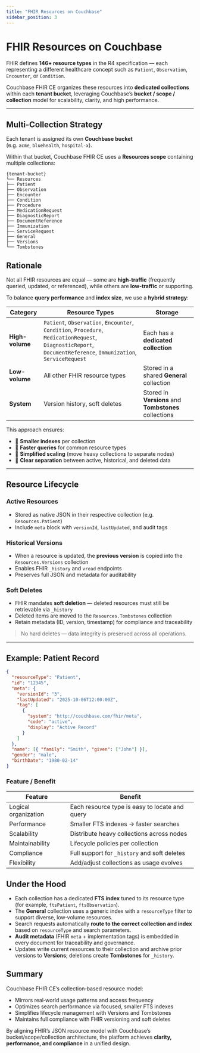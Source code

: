 ```yaml
---
title: "FHIR Resources on Couchbase"
sidebar_position: 3
---
```


# FHIR Resources on Couchbase

FHIR defines **146+ resource types** in the R4 specification — each representing a different healthcare concept such as `Patient`, `Observation`, `Encounter`, or `Condition`.

Couchbase FHIR CE organizes these resources into **dedicated collections** within each **tenant bucket**, leveraging Couchbase’s **bucket / scope / collection** model for scalability, clarity, and high performance.

---

## Multi-Collection Strategy

Each tenant is assigned its own **Couchbase bucket**  
(e.g. `acme`, `bluehealth`, `hospital-x`).

Within that bucket, Couchbase FHIR CE uses a **Resources scope** containing multiple collections:

```
{tenant-bucket}
└── Resources
├── Patient
├── Observation
├── Encounter
├── Condition
├── Procedure
├── MedicationRequest
├── DiagnosticReport
├── DocumentReference
├── Immunization
├── ServiceRequest
├── General
├── Versions
└── Tombstones
```

## Rationale

Not all FHIR resources are equal — some are **high-traffic** (frequently queried, updated, or referenced), while others are **low-traffic** or supporting.

To balance **query performance** and **index size**, we use a **hybrid strategy**:

| Category        | Resource Types                                                                                                                                                  | Storage                                               |
| --------------- | --------------------------------------------------------------------------------------------------------------------------------------------------------------- | ----------------------------------------------------- |
| **High-volume** | `Patient`, `Observation`, `Encounter`, `Condition`, `Procedure`, `MedicationRequest`, `DiagnosticReport`, `DocumentReference`, `Immunization`, `ServiceRequest` | Each has a **dedicated collection**                   |
| **Low-volume**  | All other FHIR resource types                                                                                                                                   | Stored in a shared **General** collection             |
| **System**      | Version history, soft deletes                                                                                                                                   | Stored in **Versions** and **Tombstones** collections |

This approach ensures:

- 🔹 **Smaller indexes** per collection
- 🔹 **Faster queries** for common resource types
- 🔹 **Simplified scaling** (move heavy collections to separate nodes)
- 🔹 **Clear separation** between active, historical, and deleted data

---

## Resource Lifecycle

### Active Resources

- Stored as native JSON in their respective collection (e.g. `Resources.Patient`)
- Include `meta` block with `versionId`, `lastUpdated`, and audit tags

### Historical Versions

- When a resource is updated, the **previous version** is copied into the `Resources.Versions` collection
- Enables FHIR `_history` and `vread` endpoints
- Preserves full JSON and metadata for auditability

### Soft Deletes

- FHIR mandates **soft deletion** — deleted resources must still be retrievable via `_history`
- Deleted items are moved to the `Resources.Tombstones` collection
- Retain metadata (ID, version, timestamp) for compliance and traceability

> No hard deletes — data integrity is preserved across all operations.

---

## Example: Patient Record

```json
{
  "resourceType": "Patient",
  "id": "12345",
  "meta": {
    "versionId": "3",
    "lastUpdated": "2025-10-06T12:00:00Z",
    "tag": [
      {
        "system": "http://couchbase.com/fhir/meta",
        "code": "active",
        "display": "Active Record"
      }
    ]
  },
  "name": [{ "family": "Smith", "given": ["John"] }],
  "gender": "male",
  "birthDate": "1980-02-14"
}
```

### Feature / Benefit

| Feature              | Benefit                                        |
| -------------------- | ---------------------------------------------- |
| Logical organization | Each resource type is easy to locate and query |
| Performance          | Smaller FTS indexes → faster searches          |
| Scalability          | Distribute heavy collections across nodes      |
| Maintainability      | Lifecycle policies per collection              |
| Compliance           | Full support for `_history` and soft deletes   |
| Flexibility          | Add/adjust collections as usage evolves        |

## Under the Hood

- Each collection has a dedicated **FTS index** tuned to its resource type (for example, `ftsPatient`, `ftsObservation`).
- The **General** collection uses a generic index with a `resourceType` filter to support diverse, low‑volume resources.
- Search requests automatically **route to the correct collection and index** based on `resourceType` and search parameters.
- **Audit metadata** (FHIR `meta` + implementation tags) is embedded in every document for traceability and governance.
- Updates write current resources to their collection and archive prior versions to **Versions**; deletions create **Tombstones** for `_history`.

## Summary

Couchbase FHIR CE’s collection‑based resource model:

- Mirrors real‑world usage patterns and access frequency
- Optimizes search performance via focused, smaller FTS indexes
- Simplifies lifecycle management with Versions and Tombstones
- Maintains full compliance with FHIR versioning and soft deletes

By aligning FHIR’s JSON resource model with Couchbase’s bucket/scope/collection architecture, the platform achieves **clarity, performance, and compliance** in a unified design.
